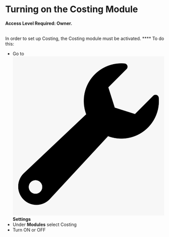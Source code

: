 # Turning on the Costing Module

**Access Level Required: Owner.**

\
In order to set up Costing, the Costing module must be activated. **** To do this:

* Go to ![](../../.gitbook/assets/wrench.png) **Settings**
* Under **Modules** select Costing
* Turn ON or OFF

